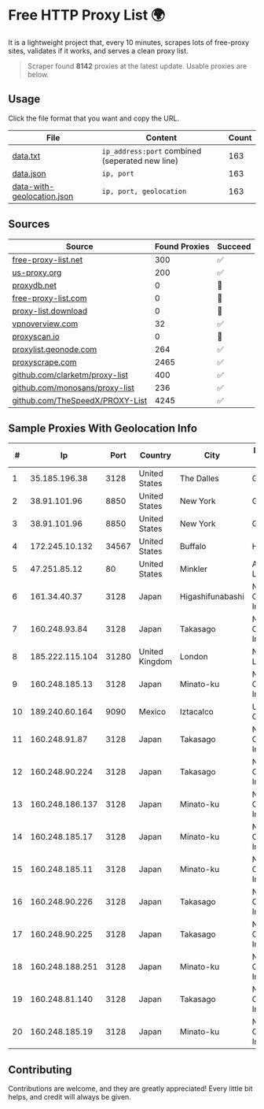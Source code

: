 
# Free HTTP Proxy List 🌍

It is a lightweight project that, every 10 minutes, scrapes lots of free-proxy sites, validates if it works, and serves a clean proxy list.


> Scraper found **8142** proxies at the latest update. Usable proxies are below.

## Usage

Click the file format that you want and copy the URL.


|File|Content|Count|
|----|-------|-----|
|[data.txt](https://raw.githubusercontent.com/themiralay/Proxy-List-World/master/data.txt)|`ip_address:port` combined (seperated new line)|163|
|[data.json](https://raw.githubusercontent.com/themiralay/Proxy-List-World/master/data.json)|`ip, port`|163|
|[data-with-geolocation.json](https://raw.githubusercontent.com/themiralay/Proxy-List-World/master/data-with-geolocation.json)|`ip, port, geolocation`|163|

## Sources

|Source|Found Proxies|Succeed|
|------|-------------|-------|
|[free-proxy-list.net](https://free-proxy-list.net)|300|✅|
|[us-proxy.org](https://www.us-proxy.org)|200|✅|
|[proxydb.net](http://proxydb.net)|0|🚫|
|[free-proxy-list.com](https://free-proxy-list.com/?page=&port=&type%5B%5D=http&type%5B%5D=https&up_time=0&search=Search)|0|🚫|
|[proxy-list.download](https://www.proxy-list.download/HTTP)|0|🚫|
|[vpnoverview.com](https://vpnoverview.com/privacy/anonymous-browsing/free-proxy-servers)|32|✅|
|[proxyscan.io](https://www.proxyscan.io)|0|🚫|
|[proxylist.geonode.com](https://proxylist.geonode.com/api/proxy-list?limit=300&page=1&sort_by=lastChecked&sort_type=desc&protocols=http,https)|264|✅|
|[proxyscrape.com](https://api.proxyscrape.com/v2/?request=displayproxies&protocol=http&timeout=10000&country=all&ssl=all&anonymity=all)|2465|✅|
|[github.com/clarketm/proxy-list](https://raw.githubusercontent.com/clarketm/proxy-list/master/proxy-list-raw.txt)|400|✅|
|[github.com/monosans/proxy-list](https://raw.githubusercontent.com/monosans/proxy-list/main/proxies/http.txt)|236|✅|
|[github.com/TheSpeedX/PROXY-List](https://raw.githubusercontent.com/TheSpeedX/PROXY-List/master/http.txt)|4245|✅|


## Sample Proxies With Geolocation Info

|#|Ip|Port|Country|City|Internet Service Provider|
|-|--|----|-------|----|-------------------------|
|1|35.185.196.38|3128|United States|The Dalles|Google LLC|
|2|38.91.101.96|8850|United States|New York|GTHost|
|3|38.91.101.96|8850|United States|New York|GTHost|
|4|172.245.10.132|34567|United States|Buffalo|HostPapa|
|5|47.251.85.12|80|United States|Minkler|Alibaba Cloud LLC|
|6|161.34.40.37|3128|Japan|Higashifunabashi|NTT PC Communications, Inc.|
|7|160.248.93.84|3128|Japan|Takasago|NTT PC Communications, Inc.|
|8|185.222.115.104|31280|United Kingdom|London|Netwise Hosting Ltd|
|9|160.248.185.13|3128|Japan|Minato-ku|NTT PC Communications, Inc.|
|10|189.240.60.164|9090|Mexico|Iztacalco|Uninet S.A. de C.V.|
|11|160.248.91.87|3128|Japan|Takasago|NTT PC Communications, Inc.|
|12|160.248.90.224|3128|Japan|Takasago|NTT PC Communications, Inc.|
|13|160.248.186.137|3128|Japan|Minato-ku|NTT PC Communications, Inc.|
|14|160.248.185.17|3128|Japan|Minato-ku|NTT PC Communications, Inc.|
|15|160.248.185.11|3128|Japan|Minato-ku|NTT PC Communications, Inc.|
|16|160.248.90.226|3128|Japan|Takasago|NTT PC Communications, Inc.|
|17|160.248.90.225|3128|Japan|Takasago|NTT PC Communications, Inc.|
|18|160.248.188.251|3128|Japan|Minato-ku|NTT PC Communications, Inc.|
|19|160.248.81.140|3128|Japan|Takasago|NTT PC Communications, Inc.|
|20|160.248.185.19|3128|Japan|Minato-ku|NTT PC Communications, Inc.|



## Contributing

Contributions are welcome, and they are greatly appreciated! Every
little bit helps, and credit will always be given.

